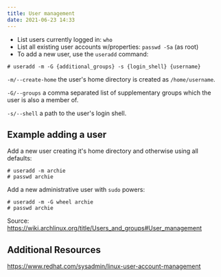 ```yaml
---
title: User management
date: 2021-06-23 14:33
---
```


* List users currently logged in: `who`
* List all existing user accounts w/properties: `passwd -Sa` (as root)
* To add a new user, use the `useradd` command:

```
# useradd -m -G {additional_groups} -s {login_shell} {username}
```

`-m/--create-home` 
the user's home directory is created as `/home/username`.

`-G/--groups`
a comma separated list of supplementary groups which the user is also a member
of.

`-s/--shell`
a path to the user's login shell.

## Example adding a user

Add a new user creating it's home directory and otherwise using all defaults:
```
# useradd -m archie
# passwd archie
```

Add a new administrative user with `sudo` powers:
```
# useradd -m -G wheel archie
# passwd archie
```

Source: https://wiki.archlinux.org/title/Users_and_groups#User_management

## Additional Resources

https://www.redhat.com/sysadmin/linux-user-account-management
